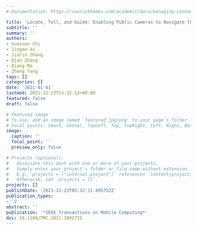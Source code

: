 ```yaml
---
# Documentation: https://sourcethemes.com/academic/docs/managing-content/

title: 'Locate, Tell, and Guide: Enabling Public Cameras to Navigate the Public'
subtitle: ''
summary: ''
authors:
- Guoxuan Chi
- Jingao Xu
- Jialin Zhang
- Qian Zhang
- Qiang Ma
- Zheng Yang
tags: []
categories: []
date: '2021-01-01'
lastmod: 2021-12-22T13:32:12+08:00
featured: false
draft: false

# Featured image
# To use, add an image named `featured.jpg/png` to your page's folder.
# Focal points: Smart, Center, TopLeft, Top, TopRight, Left, Right, BottomLeft, Bottom, BottomRight.
image:
  caption: ''
  focal_point: ''
  preview_only: false

# Projects (optional).
#   Associate this post with one or more of your projects.
#   Simply enter your project's folder or file name without extension.
#   E.g. `projects = ["internal-project"]` references `content/project/deep-learning/index.md`.
#   Otherwise, set `projects = []`.
projects: []
publishDate: '2021-12-22T05:32:11.895752Z'
publication_types:
- '2'
abstract: ''
publication: '*IEEE Transactions on Mobile Computing*'
doi: 10.1109/TMC.2021.3092725
---
```

